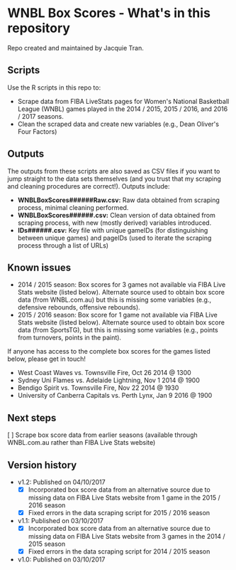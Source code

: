 # WNBL Box Scores - What's in this repository

Repo created and maintained by Jacquie Tran.

## Scripts
Use the R scripts in this repo to:

* Scrape data from FIBA LiveStats pages for Women's National Basketball League (WNBL) games played in the 2014 / 2015, 2015 / 2016, and 2016 / 2017 seasons.
* Clean the scraped data and create new variables (e.g., Dean Oliver's Four Factors)

## Outputs
The outputs from these scripts are also saved as CSV files if you want to jump straight to the data sets themselves (and you trust that my scraping and cleaning procedures are correct!). Outputs include:

* **WNBLBoxScores######Raw.csv:** Raw data obtained from scraping process, minimal cleaning performed.
* **WNBLBoxScores######.csv:** Clean version of data obtained from scraping process, with new (mostly derived) variables introduced.
* **IDs######.csv:** Key file with unique gameIDs (for distinguishing between unique games) and pageIDs (used to iterate the scraping process through a list of URLs)

## Known issues

* 2014 / 2015 season: Box scores for 3 games not available via FIBA Live Stats website (listed below). Alternate source used to obtain box score data (from WNBL.com.au) but this is missing some variables (e.g., defensive rebounds, offensive rebounds).
* 2015 / 2016 season: Box score for 1 game not available via FIBA Live Stats website (listed below). Alternate source used to obtain box score data (from SportsTG), but this is missing some variables (e.g., points from turnovers, points in the paint).

If anyone has access to the complete box scores for the games listed below, please get in touch!
* West Coast Waves vs. Townsville Fire, Oct 26 2014 @ 1300
* Sydney Uni Flames vs. Adelaide Lightning, Nov 1 2014 @ 1900
* Bendigo Spirit vs. Townsville Fire, Nov 22 2014 @ 1930
* University of Canberra Capitals vs. Perth Lynx, Jan 9 2016 @ 1900

## Next steps

[ ] Scrape box score data from earlier seasons (available through WNBL.com.au rather than FIBA Live Stats website)

## Version history

* v1.2: Published on 04/10/2017
     * [x] Incorporated box score data from an alternative source due to missing data on FIBA Live Stats website from 1 game in the 2015 / 2016 season
     * [x] Fixed errors in the data scraping script for 2015 / 2016 season
* v1.1: Published on 03/10/2017
     * [x] Incorporated box score data from an alternative source due to missing data on FIBA Live Stats website from 3 games in the 2014 / 2015 season
     * [x] Fixed errors in the data scraping script for 2014 / 2015 season
* v1.0: Published on 03/10/2017